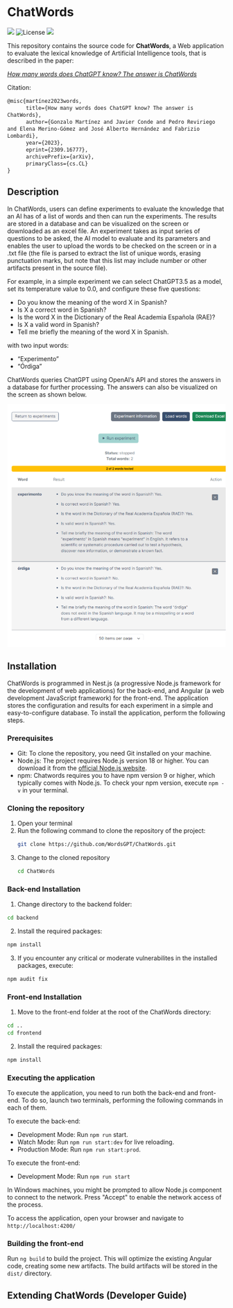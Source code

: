 # ChatWords
![](https://img.shields.io/badge/WordsGPT-ChatWords-blue)
![License](https://img.shields.io/github/license/WordsGPT/ChatWords)
![](https://img.shields.io/badge/Open%20Source-Yes-green)

<!--
![Dynamic JSON Badge](https://img.shields.io/badge/dynamic/json?url=https%3A%2F%2Fgithub.com%2FWordsGPT%2FChatWords%2Fraw%2Fmain%2Fbackend%2Fpackage.json&query=%24.engines.node&label=Node.js)
![Dynamic JSON Badge](https://img.shields.io/badge/dynamic/json?url=https%3A%2F%2Fgithub.com%2FWordsGPT%2FChatWords%2Fraw%2Fmain%2Fbackend%2Fpackage.json&query=%24.engines.npm&label=npm&)
![GitHub package.json version (branch)](https://img.shields.io/github/package-json/v/WordsGPT/ChatWords/development)
-->

This repository contains the source code for **ChatWords**, a Web application to evaluate the lexical knowledge of Artificial Intelligence tools, that is described in the paper: 

_[How many words does ChatGPT know? The answer is ChatWords](https://arxiv.org/abs/2309.16777)_

Citation:

```
@misc{martínez2023words,
      title={How many words does ChatGPT know? The answer is ChatWords}, 
      author={Gonzalo Martínez and Javier Conde and Pedro Reviriego and Elena Merino-Gómez and José Alberto Hernández and Fabrizio Lombardi},
      year={2023},
      eprint={2309.16777},
      archivePrefix={arXiv},
      primaryClass={cs.CL}
}
```


## Description

In ChatWords, users can define experiments to evaluate the knowledge that an AI has of a list of words and then can run the experiments. The results are stored in a database and can be visualized on the screen or downloaded as an excel file.
An experiment takes as input series of questions to be asked, the AI model to evaluate and its parameters and enables the user to upload the words to be checked on the screen or in a .txt file (the file is parsed to extract the list of unique words, erasing punctuation marks, but note that this list may include number or other artifacts present in the source file). 

For example, in a simple experiment we can select ChatGPT3.5 as a model, set its temperature value to 0.0, and configure these five questions:

- Do you know the meaning of the word X in Spanish?
- Is X a correct word in Spanish?
- Is the word X in the Dictionary of the Real Academia Española (RAE)?
- Is X a valid word in Spanish?
- Tell me briefly the meaning of the word X in Spanish.
  
with two input words:
- “Experimento”
- “Órdiga”
  
ChatWords queries ChatGPT using OpenAI’s API and stores the answers in a database for further processing.  The answers can also be visualized on the screen as shown below.

<p align="center">
  <img src="doc/img/example.png" />
</p>


## Installation

ChatWords is programmed in Nest.js (a progressive Node.js framework for the development of web applications) for the back-end, and Angular (a web development JavaScript framework) for the
front-end. The application stores the configuration and results for each experiment in a simple and easy-to-configure database. To install the application, perform the following steps.

### Prerequisites

- Git: To clone the repository, you need Git installed on your machine.
- Node.js: The project requires Node.js version 18 or higher. You can download it from the [official Node.js website](https://nodejs.org/).
- npm: Chatwords requires you to have npm version 9 or higher, which typically comes with Node.js. To check your npm version, execute `npm -v` in your terminal.

### Cloning the repository

1. Open your terminal
2. Run the following command to clone the repository of the project:
   ```bash
   git clone https://github.com/WordsGPT/ChatWords.git
   ```
3. Change to the cloned repository
   ```bash
   cd ChatWords
   ```
   
### Back-end Installation

1. Change directory to the backend folder:

```bash
cd backend
```

2. Install the required packages:

```bash
npm install
```

3. If you encounter any critical or moderate vulnerabilites in the installed packages, execute:

```bash
npm audit fix
```


### Front-end Installation

1. Move to the front-end folder at the root of the ChatWords directory:

```bash
cd ..
cd frontend
```

2. Install the required packages:

```bash
npm install
```

### Executing the application

To execute the application, you need to run both the back-end and front-end. To do so, launch two terminals, performing the following commands in each of them.

To execute the back-end:

- Development Mode: Run `npm run` start.
- Watch Mode: Run `npm run start:dev` for live reloading.
- Production Mode: Run `npm run start:prod`.

To execute the front-end:

- Development Mode: Run `npm run start`

In Windows machines, you might be prompted to allow Node.js component to connect to the network. Press "Accept" to enable the network access of the process. 

To access the application, open your browser and navigate to `http://localhost:4200/` 

### Building the front-end

Run `ng build` to build the project. This will optimize the existing Angular code, creating some new artifacts. The build artifacts will be stored in the `dist/` directory.

## Extending ChatWords (Developer Guide)





